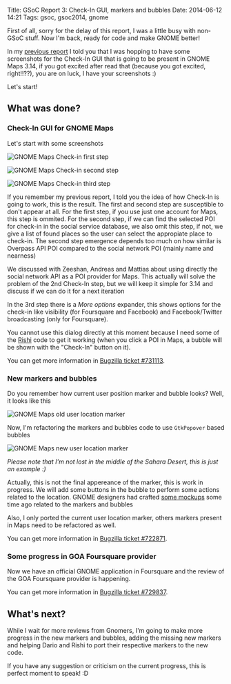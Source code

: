 Title: GSoC Report 3: Check-In GUI, markers and bubbles
Date: 2014-06-12 14:21
Tags: gsoc, gsoc2014, gnome

First of all, sorry for the delay of this report, I was a little busy with non-GSoC stuff. Now I'm back, ready for code and make GNOME better!

In my [previous report](http://blog.nohales.org/2014/05/gsoc-report-2-foursquare-in-gnome.html) I told you that I was hopping to have some screenshots for the Check-In GUI that is going to be present in GNOME Maps 3.14, if you got excited after read that (because you got excited, right!!??), you are on luck, I have your screenshots :)

Let's start!

## What was done?

### Check-In GUI for GNOME Maps

Let's start with some screenshots

![GNOME Maps Check-in first step]({filename}/images/checkin-1.png)

![GNOME Maps Check-in second step]({filename}/images/checkin-2.png)

![GNOME Maps Check-in third step]({filename}/images/checkin-3.png)

If you remember my previous report, I told you the idea of how Check-In is going to work, this is the result. The first and second step are susceptible to don't appear at all. For the first step, if you use just one account for Maps, this step is ommited. For the second step, if we can find the selected POI for check-in in the social service database, we also omit this step, if not, we give a list of found places so the user can select the appropiate place to check-in. The second step emergence depends too much on how similar is Overpass API POI compared to the social network POI (mainly name and nearness)

We discussed with Zeeshan, Andreas and Mattias about using directly the social network API as a POI provider for Maps. This actually will solve the problem of the 2nd Check-In step, but we will keep it simple for 3.14 and discuss if we can do it for a next iteration

In the 3rd step there is a *More options* expander, this shows options for the check-in like visibility (for Foursquare and Facebook) and Facebook/Twitter broadcasting (only for Foursquare).

You cannot use this dialog directly at this moment because I need some of the [Rishi](http://www.rrsj.org) code to get it working (when you click a POI in Maps, a bubble will be shown with the "Check-In" button on it).

You can get more information in [Bugzilla ticket \#731113](https://bugzilla.gnome.org/show_bug.cgi?id=731113).

### New markers and bubbles

Do you remember how current user position marker and bubble looks? Well, it looks like this

![GNOME Maps old user location marker]({filename}/images/user-location-marker-old.png)

Now, I'm refactoring the markers and bubbles code to use `GtkPopover` based bubbles

![GNOME Maps new user location marker]({filename}/images/user-location-marker-new.png)

*Please note that I'm not lost in the middle of the Sahara Desert, this is just an example :)*

Actually, this is not the final appereance of the marker, this is work in progress. We will add some buttons in the bubble to perform some actions related to the location. GNOME designers had crafted [some mockups](https://github.com/gnome-design-team/gnome-mockups/blob/master/maps/v2/markers-and-bubbles.png) some time ago related to the markers and bubbles

Also, I only ported the current user location marker, others markers present in Maps need to be refactored as well.

You can get more information in [Bugzilla ticket \#722871](https://bugzilla.gnome.org/show_bug.cgi?id=722871).

### Some progress in GOA Foursquare provider

Now we have an official GNOME application in Foursquare and the review of the GOA Foursquare provider is happening.

You can get more information in [Bugzilla ticket \#729837](https://bugzilla.gnome.org/show_bug.cgi?id=729837).

## What's next?

While I wait for more reviews from Gnomers, I'm going to make more progress in the new markers and bubbles, adding the missing new markers and helping Dario and Rishi to port their respective markers to the new code.

If you have any suggestion or criticism on the current progress, this is perfect moment to speak! :D
